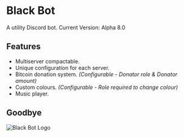 # Black Bot
A utility Discord bot.
Current Version: Alpha 8.0

## Features
* Multiserver compactable.
* Unique configuration for each server.
* Bitcoin donation system. *(Configurable - Donator role & Donator amount)*
* Custom colours. *(Configurable - Role required to change colour)*
* Music player.

## Goodbye
![Black Bot Logo](http://i.imgur.com/lhxd5zi.jpg)
